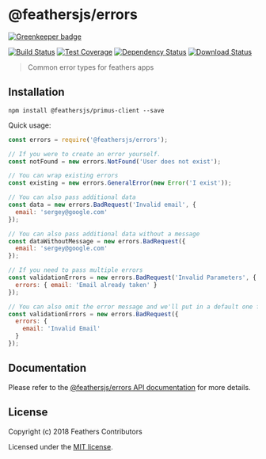 # @feathersjs/errors

[![Greenkeeper badge](https://badges.greenkeeper.io/feathersjs/errors.svg)](https://greenkeeper.io/)

[![Build Status](https://travis-ci.org/feathersjs/errors.png?branch=master)](https://travis-ci.org/feathersjs/errors)
[![Test Coverage](https://codeclimate.com/github/feathersjs/errors/badges/coverage.svg)](https://codeclimate.com/github/feathersjs/errors/coverage)
[![Dependency Status](https://img.shields.io/david/feathersjs/errors.svg?style=flat-square)](https://david-dm.org/feathersjs/errors)
[![Download Status](https://img.shields.io/npm/dm/@feathersjs/errors.svg?style=flat-square)](https://www.npmjs.com/package/@feathersjs/errors)

> Common error types for feathers apps

## Installation

```
npm install @feathersjs/primus-client --save
```

Quick usage:

```js
const errors = require('@feathersjs/errors');

// If you were to create an error yourself.
const notFound = new errors.NotFound('User does not exist');

// You can wrap existing errors
const existing = new errors.GeneralError(new Error('I exist'));

// You can also pass additional data
const data = new errors.BadRequest('Invalid email', {
  email: 'sergey@google.com'
});

// You can also pass additional data without a message
const dataWithoutMessage = new errors.BadRequest({
  email: 'sergey@google.com'
});

// If you need to pass multiple errors
const validationErrors = new errors.BadRequest('Invalid Parameters', {
  errors: { email: 'Email already taken' }
});

// You can also omit the error message and we'll put in a default one for you
const validationErrors = new errors.BadRequest({
  errors: {
    email: 'Invalid Email'
  }
});
```

## Documentation

Please refer to the [@feathersjs/errors API documentation](https://docs.feathersjs.com/api/errors.html) for more details.

## License

Copyright (c) 2018 Feathers Contributors

Licensed under the [MIT license](LICENSE).
